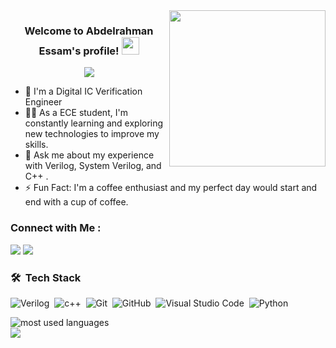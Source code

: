 
<img width="250" align="right" src="https://c.tenor.com/_DOBjnGspYAAAAAM/code-coding.gif">

<h3 align="center">
  Welcome to Abdelrahman Essam's profile!
  <img src="https://media.giphy.com/media/hvRJCLFzcasrR4ia7z/giphy.gif" width="28">
</h3>

<!-- Typing SVG by DenverCoder1 - https://github.com/DenverCoder1/readme-typing-svg -->
<p align="center">
  <a href="https://github.com/DenverCoder1/readme-typing-svg"><img src="https://readme-typing-svg.herokuapp.com/?lines=Digital%20Verification%20Engineer;Always%20learning%20new%20things&font=Fira%20Code&center=true&width=440&height=45&color=f75c7e&vCenter=true&size=22"></a>
</p> 

- 🏢 I'm a Digital IC Verification Engineer
- 👨‍💻 As a ECE student, I'm constantly learning and exploring new technologies to improve my skills.
- 💬 Ask me about my experience with Verilog, System Verilog, and C++ .
- ⚡ Fun Fact: I'm a coffee enthusiast and my perfect day would start and end with a cup of coffee.


### Connect with Me :

<a href="www.linkedin.com/in/abdelrahman-essam-3b015124b" target="_blank"><img src="https://img.shields.io/badge/-Abdelrahman%20Essam-0077B5?style=for-the-badge&logo=Linkedin&logoColor=white"/></a>
<a href="https://t.me/abdelrahmanEA8" target="_blank"><img src="https://img.shields.io/badge/-Abdelrahman%20Essam-0077B5?style=for-the-badge&logo=Telegram&logoColor=white"/></a>


### 🛠 &nbsp;Tech Stack
![Verilog](https://img.shields.io/badge/-Verilog-05122A?style=flat&logo=Verilog)&nbsp;
![c++](https://img.shields.io/badge/-C++-05122A?style=flat&logo=C++)&nbsp;
![Git](https://img.shields.io/badge/-Git-05122A?style=flat&logo=git)&nbsp;
![GitHub](https://img.shields.io/badge/-GitHub-05122A?style=flat&logo=github)&nbsp;
![Visual Studio Code](https://img.shields.io/badge/-Visual%20Studio%20Code-05122A?style=flat&logo=visual-studio-code&logoColor=007ACC)&nbsp;
![Python](https://img.shields.io/badge/-Python%20-05122A?style=flat&logo=python)&nbsp;




<img align="left" src="https://github-readme-stats.vercel.app/api/top-langs?username=AbdelrahmanEA8&show_icons=true&locale=en&layout=compact&theme=radical" alt="most used languages" />
<br>
<a href="https://komarev.com/ghpvc/?username=AbdelrahmanEssam&style=for-the-badge">
    <img src="https://komarev.com/ghpvc/?username=AbdelrahmanEA8&style=for-the-badge">
</a>
